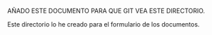 AÑADO ESTE DOCUMENTO PARA QUE GIT VEA ESTE DIRECTORIO.

Este directorio lo he creado para el formulario de los documentos.